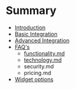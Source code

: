 # Summary

* [Introduction](README.md)
* [Basic Integration](chapter1.md)
* [Advanced Integration](advanced_integration.md)
* [FAQ's](faqs.md)
   * [functionality.md](faq/functionality.md)
   * [technology.md](faq/technology.md)
   * security.md
   * pricing.md
* [Widget options](widget_options.md)

